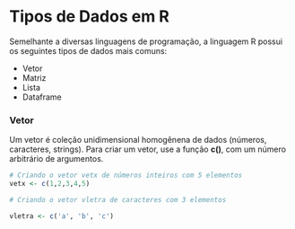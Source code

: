 # Tipos de Dados em R

Semelhante a diversas linguagens de programação, a linguagem R possui os seguintes tipos de dados mais comuns:
+ Vetor
+ Matriz
+ Lista 
+ Dataframe

### Vetor

Um vetor é coleção unidimensional homogênena de dados (números, caracteres, strings). Para criar um vetor, use a função **c()**, com um número arbitrário de argumentos.

``` R runnable
# Criando o vetor vetx de números inteiros com 5 elementos
vetx <- c(1,2,3,4,5)

# Criando o vetor vletra de caracteres com 3 elementos

vletra <- c('a', 'b', 'c')
```

